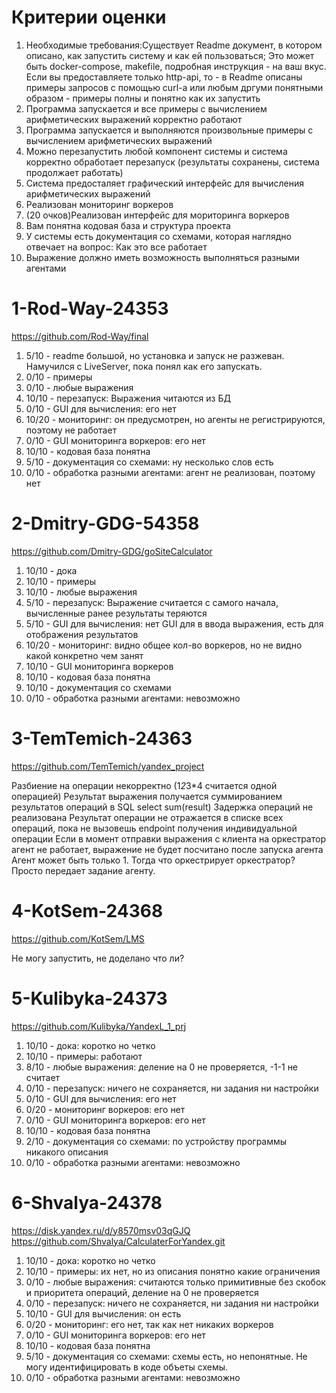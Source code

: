 Критерии оценки
===============
1. Необходимые требования:Существует Readme документ, в котором описано, как запустить систему и как ей пользоваться; Это может быть docker-compose, makefile, подробная инструкция - на ваш вкус. Если вы предоставляете только http-api, то - в Readme описаны примеры запросов с помощью curl-a или любым дргуми понятными образом - примеры полны и понятно как их запустить
2. Программа запускается и все примеры с вычислением арифметических выражений корректно работают
3. Программа запускается и выполняются произвольные примеры с вычислением арифметических выражений
4. Можно перезапустить любой компонент системы и система корректно обработает перезапуск (результаты сохранены, система продолжает работать)
5. Система предосталяет графический интерфейс для вычисления арифметических выражений
6. Реализован мониторинг воркеров
7. (20 очков)Реализован интерфейс для мориторинга воркеров
8. Вам понятна кодовая база и структура проекта
9. У системы есть документация со схемами, которая наглядно отвечает на вопрос: Как это все работает
10. Выражение должно иметь возможность выполняться разными агентами

1-Rod-Way-24353
===============
https://github.com/Rod-Way/final

1. 5/10 - readme большой, но установка и запуск не разжеван. Намучился с LiveServer, пока понял как его запускать.
2. 0/10 - примеры
3. 0/10 - любые выражения
4. 10/10 - перезапуск: Выражения читаются из БД
5.  0/10 - GUI для вычисления: его нет
6. 10/20 - мониторинг: он предусмотрен, но агенты не регистрируются, поэтому не работает
7. 0/10 - GUI мониторинга воркеров: его нет
8. 10/10 - кодовая база понятна
9. 5/10 - документация со схемами: ну несколько слов есть
10. 0/10 - обработка разными агентами: агент не реализован, поэтому нет 

2-Dmitry-GDG-54358
==================
https://github.com/Dmitry-GDG/goSiteCalculator

1. 10/10 - дока
2. 10/10 - примеры
3. 10/10 - любые выражения
4.  5/10 - перезапуск: Выражение считается с самого начала, вычисленные ранее результаты теряются
5.  5/10 - GUI для вычисления: нет GUI для в ввода выражения, есть для отображения результатов
6. 10/20 - мониторинг: видно общее кол-во воркеров, но не видно какой конкретно чем занят 
7. 10/10 - GUI мониторинга воркеров
8. 10/10 - кодовая база понятна
9. 10/10 - документация со схемами
10. 0/10 - обработка разными агентами: невозможно 


3-TemTemich-24363
=================
https://github.com/TemTemich/yandex_project

Разбиение на операции некорректно (1*2*3*4 считается одной операцией)
Результат выражения получается суммированием результатов операций в SQL  select sum(result)
Задержка операций не реализована
Результат операции не отражается в списке всех операций, пока не вызовешь endpoint получения индивидуальной операции
Если в момент отправки выражения с клиента на оркестратор агент не работает, выражение не будет посчитано после запуска агента
Агент может быть только 1. Тогда что оркестрирует оркестратор? Просто передает задание агенту.

4-KotSem-24368
==============
https://github.com/KotSem/LMS

Не могу запустить, не доделано что ли?

5-Kulibyka-24373
================
https://github.com/Kulibyka/YandexL_1_prj

1. 10/10 - дока: коротко но четко 
2. 10/10 - примеры: работают
3.  8/10 - любые выражения: деление на 0 не проверяется, -1-1 не считает
4.  0/10 - перезапуск: ничего не сохраняется, ни задания ни настройки
5.  0/10 - GUI для вычисления: его нет
6.  0/20 -  мониторинг воркеров: его нет
7.  0/10 - GUI мониторинга воркеров: его нет
8. 10/10 - кодовая база понятна
9.  2/10 - документация со схемами: по устройству программы никакого описания
10. 0/10 - обработка разными агентами: невозможно 

6-Shvalya-24378
===============
https://disk.yandex.ru/d/y8570msv03qGJQ
https://github.com/Shvalya/CalculaterForYandex.git

1. 10/10 - дока: коротко но четко 
2. 10/10 - примеры: их нет, но из описания понятно какие ограничения
3. 0/10 - любые выражения: считаются только примитивные без скобок и приоритета операций, деление на 0 не проверяется
4.  0/10 - перезапуск: ничего не сохраняется, ни задания ни настройки
5. 10/10 - GUI для вычисления: он есть
6.  0/20 -  мониторинг: его нет, так как нет никаких воркеров
7.  0/10 - GUI мониторинга воркеров: его нет
8. 10/10 - кодовая база понятна
9.  5/10 - документация со схемами: схемы есть, но непонятные. Не могу идентифицировать в коде объеты схемы. 
10. 0/10 - обработка разными агентами: невозможно 

